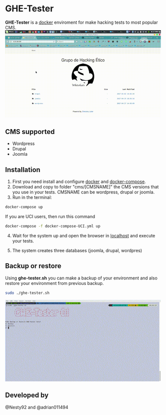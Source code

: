 # GHE-Tester
**GHE-Tester** is a [docker](http://docker.com) enviroment for make hacking tests to most popular CMS.
![ghe-tester.sh](/img/ghe-tester-vid.gif)

## CMS supported
* Wordpress
* Drupal
* Joomla

## Installation
1. First you need install and configure [docker](http://docker.com) and [docker-compose](https://docs.docker.com/compose/).
2. Download and copy to folder "cms/[CMSNAME]" the CMS versions that you use in your tests. CMSNAME can be wordpress, drupal or joomla.
3. Run in the terminal:
```bash
docker-compose up
```
If you are UCI users, then run this command
```bash
docker-compose -f docker-compose-UCI.yml up
```
4. Wait for the system up and open the browser in [localhost](http://localhost) and execute your tests.

5. The system creates three databases (joomla, drupal, wordpres)

## Backup or restore
Using **ghe-tester.sh** you can make a backup of your environment and also restore your environment from previous backup.
```bash
sudo ./ghe-tester.sh
```
![ghe-tester.sh](/img/ghe-tester.gif)

## Developed by
@Nesty92 and @adrian011494